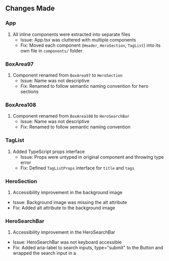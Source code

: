 ## Changes Made

### App

1. All inline components were extracted into separate files
   - Issue: App.tsx was cluttered with multiple components
   - Fix: Moved each component (`Header`, `HeroSection`, `TagList`) into its own file in `components/` folder

### BoxArea97

1. Component renamed from `BoxArea97` to `HeroSection`
   - Issue: Name was not descriptive
   - Fix: Renamed to follow semantic naming convention for hero sections

### BoxArea108

1. Component renamed from `BoxArea108` to `HeroSearchBar`
   - Issue: Name was not descriptive
   - Fix: Renamed to follow semantic naming convention

### TagList

1. Added TypeScript props interface
   - Issue: Props were untyped in original component and throwing type error
   - Fix: Defined `TagListProps` interface for `title` and `tags`

### HeroSection

1. Accessibility improvement in the background image

- Issue: Background image was missing the alt attribute
- Fix: Added alt attribute to the background image

### HeroSearchBar

1. Accessibility improvement in the HeroSearchBar

- Issue: HeroSearchBar was not keyboard accessible
- Fix: Added aria-label to search inputs, type="submit" to the Button and wrapped the search input in a <form>
